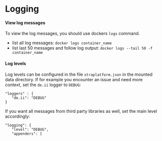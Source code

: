 # Logging

#### View log messages
To view the log messages, you should use dockers `logs` command.

 - list all log messages: `docker logs container_name`
 - list last 50 messages and follow log output: `docker logs --tail 50 -f container_name`

#### Log levels
Log levels can be configured in the file `xtraplatform.json` in the mounted data directory. If for example you encounter an issue and need more context, set the `de.ii` logger to `DEBUG`:

 ```
"loggers" : {
    "de.ii": "DEBUG"
}

 ```

 If you want all messages from third party libraries as well, set the main level accordingly:

 ```
"logging": {
    "level": "DEBUG",
    "appenders": [
 ```